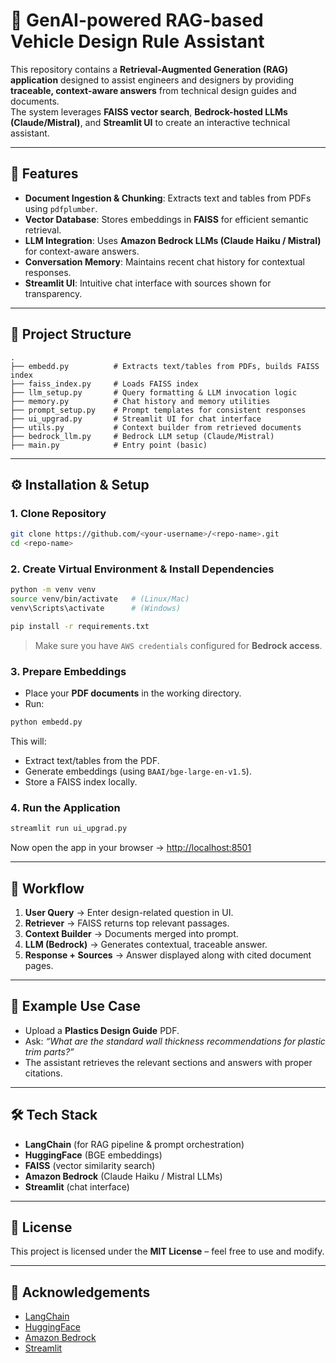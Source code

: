 # 🚗 GenAI-powered RAG-based Vehicle Design Rule Assistant

This repository contains a **Retrieval-Augmented Generation (RAG) application** designed to assist engineers and designers by providing **traceable, context-aware answers** from technical design guides and documents.  
The system leverages **FAISS vector search**, **Bedrock-hosted LLMs (Claude/Mistral)**, and **Streamlit UI** to create an interactive technical assistant.

---

## 📌 Features
- **Document Ingestion & Chunking**: Extracts text and tables from PDFs using `pdfplumber`.
- **Vector Database**: Stores embeddings in **FAISS** for efficient semantic retrieval.
- **LLM Integration**: Uses **Amazon Bedrock LLMs (Claude Haiku / Mistral)** for context-aware answers.
- **Conversation Memory**: Maintains recent chat history for contextual responses.
- **Streamlit UI**: Intuitive chat interface with sources shown for transparency.

---

## 📂 Project Structure
```
.
├── embedd.py          # Extracts text/tables from PDFs, builds FAISS index
├── faiss_index.py     # Loads FAISS index
├── llm_setup.py       # Query formatting & LLM invocation logic
├── memory.py          # Chat history and memory utilities
├── prompt_setup.py    # Prompt templates for consistent responses
├── ui_upgrad.py       # Streamlit UI for chat interface
├── utils.py           # Context builder from retrieved documents
├── bedrock_llm.py     # Bedrock LLM setup (Claude/Mistral)
├── main.py            # Entry point (basic)
```

---

## ⚙️ Installation & Setup

### 1. Clone Repository
```bash
git clone https://github.com/<your-username>/<repo-name>.git
cd <repo-name>
```

### 2. Create Virtual Environment & Install Dependencies
```bash
python -m venv venv
source venv/bin/activate   # (Linux/Mac)
venv\Scripts\activate      # (Windows)

pip install -r requirements.txt
```

> Make sure you have `AWS credentials` configured for **Bedrock access**.

### 3. Prepare Embeddings
- Place your **PDF documents** in the working directory.
- Run:
```bash
python embedd.py
```
This will:
- Extract text/tables from the PDF.
- Generate embeddings (using `BAAI/bge-large-en-v1.5`).
- Store a FAISS index locally.

### 4. Run the Application
```bash
streamlit run ui_upgrad.py
```
Now open the app in your browser → [http://localhost:8501](http://localhost:8501)

---

## 🧠 Workflow

1. **User Query** → Enter design-related question in UI.
2. **Retriever** → FAISS returns top relevant passages.
3. **Context Builder** → Documents merged into prompt.
4. **LLM (Bedrock)** → Generates contextual, traceable answer.
5. **Response + Sources** → Answer displayed along with cited document pages.

---

## 🔑 Example Use Case
- Upload a **Plastics Design Guide** PDF.
- Ask: *“What are the standard wall thickness recommendations for plastic trim parts?”*  
- The assistant retrieves the relevant sections and answers with proper citations.

---

## 🛠️ Tech Stack
- **LangChain** (for RAG pipeline & prompt orchestration)
- **HuggingFace** (BGE embeddings)
- **FAISS** (vector similarity search)
- **Amazon Bedrock** (Claude Haiku / Mistral LLMs)
- **Streamlit** (chat interface)

---

## 📜 License
This project is licensed under the **MIT License** – feel free to use and modify.

---

## 🙌 Acknowledgements
- [LangChain](https://www.langchain.com/)
- [HuggingFace](https://huggingface.co/)
- [Amazon Bedrock](https://aws.amazon.com/bedrock/)
- [Streamlit](https://streamlit.io/)

